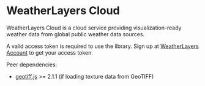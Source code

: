 # WeatherLayers Cloud

WeatherLayers Cloud is a cloud service providing visualization-ready weather data from global public weather data sources.

A valid access token is required to use the library. Sign up at [WeatherLayers Account](https://account.weatherlayers.com/) to get your access token.

Peer dependencies:

* [geotiff.js](https://github.com/geotiffjs/geotiff.js/) >= 2.1.1 (if loading texture data from GeoTIFF)

